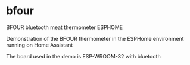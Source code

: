 # bfour
BFOUR bluetooth meat thermometer ESPHOME

Demonstration of the BFOUR thermometer in the ESPHome environment running on Home Assistant

The board used in the demo is ESP-WROOM-32 with bluetooth
